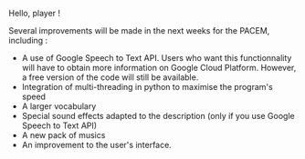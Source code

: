 Hello, player !

Several improvements will be made in the next weeks for the PACEM, including :
- A use of Google Speech to Text API. Users who want this functionnality will have to obtain more information on Google Cloud Platform. However, a free version of the code will still be available.
- Integration of multi-threading in python to maximise the program's speed
- A larger vocabulary
- Special sound effects adapted to the description (only if you use Google Speech to Text API)
- A new pack of musics
- An improvement to the user's interface.
